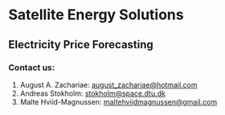 # Satellite Energy Solutions

## Electricity Price Forecasting

### Contact us:
1. August A. Zachariae: august_zachariae@hotmail.com
2. Andreas Stokholm: stokholm@space.dtu.dk
3. Malte Hviid-Magnussen: maltehviidmagnussen@gmail.com
